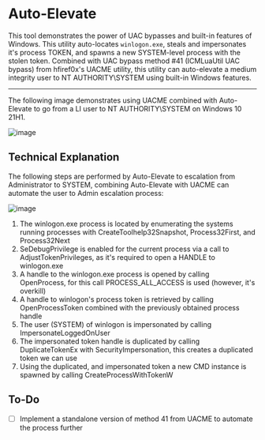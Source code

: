# Auto-Elevate

This tool demonstrates the power of UAC bypasses and built-in features of Windows. This utility auto-locates `winlogon.exe`, steals and impersonates it's process TOKEN, and spawns a new SYSTEM-level process with the stolen token. Combined with UAC bypass method #41 (ICMLuaUtil UAC bypass) from hfiref0x's UACME utility, this utility can auto-elevate a medium integrity user to NT AUTHORITY\SYSTEM using built-in Windows features.

----

The following image demonstrates using UACME combined with Auto-Elevate to go from a LI user to NT AUTHORITY\SYSTEM on Windows 10 21H1.

![image](https://user-images.githubusercontent.com/54753063/146287122-aa641d16-d91d-4bdb-ad90-ca9045322701.png)

## Technical Explanation

The following steps are performed by Auto-Elevate to escalation from Administrator to SYSTEM, combining Auto-Elevate with UACME can automate the user to Admin escalation process:

![image](https://user-images.githubusercontent.com/54753063/146290134-71eda507-d2e6-4fb4-a9e3-39280e5cb49c.png)
  
1.  The winlogon.exe process is located by enumerating the systems running processes with CreateToolhelp32Snapshot, Process32First, and Process32Next
2.  SeDebugPrivilege is enabled for the current process via a call to AdjustTokenPrivileges, as it's required to open a HANDLE to winlogon.exe
3.  A handle to the winlogon.exe process is opened by calling OpenProcess, for this call PROCESS\_ALL\_ACCESS is used (however, it's overkill)
4.  A handle to winlogon's process token is retrieved by calling OpenProcessToken combined with the previously obtained process handle 
5.  The user (SYSTEM) of winlogon is impersonated by calling ImpersonateLoggedOnUser
6.  The impersonated token handle is duplicated by calling DuplicateTokenEx with SecurityImpersonation, this creates a duplicated token we can use
7.  Using the duplicated, and impersonated token a new CMD instance is spawned by calling CreateProcessWithTokenW

## To-Do

- [ ] Implement a standalone version of method 41 from UACME to automate the process further
